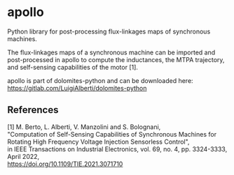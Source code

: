 # apollo
Python library for post-processing flux-linkages maps of synchronous machines.

The flux-linkages maps of a synchronous machine can be imported and post-processed in apollo to compute the inductances, the MTPA trajectory, and self-sensing capabilities of the motor [1].

apollo is part of dolomites-python and can be downloaded here:
https://gitlab.com/LuigiAlberti/dolomites-python

## References
[1] M. Berto, L. Alberti, V. Manzolini and S. Bolognani,\
"Computation of Self-Sensing Capabilities of Synchronous Machines for Rotating High Frequency Voltage Injection Sensorless Control",\
in IEEE Transactions on Industrial Electronics, vol. 69, no. 4, pp. 3324-3333, April 2022,\
https://doi.org/10.1109/TIE.2021.3071710
